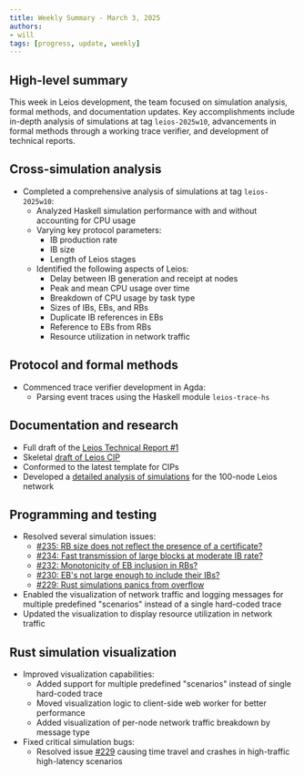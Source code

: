 ```yaml
---
title: Weekly Summary - March 3, 2025
authors:
- will
tags: [progress, update, weekly]
---
```


## High-level summary

This week in Leios development, the team focused on simulation analysis, formal methods, and documentation updates. Key accomplishments include in-depth analysis of simulations at tag `leios-2025w10`, advancements in formal methods through a working trace verifier, and development of technical reports.

## Cross-simulation analysis

- Completed a comprehensive analysis of simulations at tag `leios-2025w10`:
  - Analyzed Haskell simulation performance with and without accounting for CPU usage
  - Varying key protocol parameters:
    - IB production rate
    - IB size
    - Length of Leios stages
  - Identified the following aspects of Leios:
    - Delay between IB generation and receipt at nodes
    - Peak and mean CPU usage over time
    - Breakdown of CPU usage by task type
    - Sizes of IBs, EBs, and RBs
    - Duplicate IB references in EBs
    - Reference to EBs from RBs
    - Resource utilization in network traffic

## Protocol and formal methods

- Commenced trace verifier development in Agda:
  - Parsing event traces using the Haskell module `leios-trace-hs`

## Documentation and research

- Full draft of the [Leios Technical Report #1](https://github.com/input-output-hk/ouroboros-leios/blob/main/docs/technical-report-1.md)
- Skeletal [draft of Leios CIP](https://github.com/input-output-hk/ouroboros-leios/blob/main/docs/leios-cip-draft.md)
- Conformed to the latest template for CIPs
- Developed a [detailed analysis of simulations](https://github.com/input-output-hk/ouroboros-leios/blob/main/analysis/sims/2025w10/analysis.ipynb) for the 100-node Leios network

## Programming and testing

- Resolved several simulation issues:
  - [#235: RB size does not reflect the presence of a certificate?](https://github.com/input-output-hk/ouroboros-leios/issues/235)
  - [#234: Fast transmission of large blocks at moderate IB rate?](https://github.com/input-output-hk/ouroboros-leios/issues/234)
  - [#232: Monotonicity of EB inclusion in RBs?](https://github.com/input-output-hk/ouroboros-leios/issues/232)
  - [#230: EB's not large enough to include their IBs?](https://github.com/input-output-hk/ouroboros-leios/issues/230)
  - [#229: Rust simulations panics from overflow](https://github.com/input-output-hk/ouroboros-leios/issues/229)
- Enabled the visualization of network traffic and logging messages for multiple predefined "scenarios" instead of a single hard-coded trace
- Updated the visualization to display resource utilization in network traffic

## Rust simulation visualization

- Improved visualization capabilities:
  - Added support for multiple predefined "scenarios" instead of single hard-coded trace
  - Moved visualization logic to client-side web worker for better performance
  - Added visualization of per-node network traffic breakdown by message type
- Fixed critical simulation bugs:
  - Resolved issue [#229](https://github.com/input-output-hk/ouroboros-leios/issues/229) causing time travel and crashes in high-traffic high-latency scenarios
